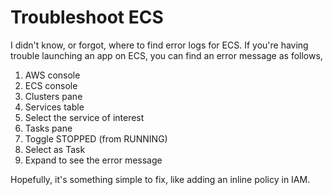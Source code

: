 # Troubleshoot ECS

I didn't know, or forgot, where to find error logs for ECS. If you're having
trouble launching an app on ECS, you can find an error message as follows,

  1. AWS console
  2. ECS console
  3. Clusters pane
  4. Services table
  5. Select the service of interest
  6. Tasks pane
  7. Toggle STOPPED (from RUNNING)
  8. Select as Task
  9. Expand to see the error message

Hopefully, it's something simple to fix, like adding an inline policy in IAM.